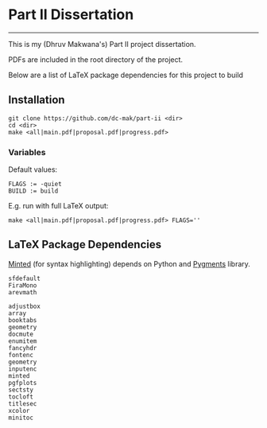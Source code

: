 # Part II Dissertation
---

This is my (Dhruv Makwana's) Part II project dissertation.

PDFs are included in the root directory of the project.

Below are a list of LaTeX package dependencies for this project to build

## Installation
  
    git clone https://github.com/dc-mak/part-ii <dir>
    cd <dir>
    make <all|main.pdf|proposal.pdf|progress.pdf>

### Variables

Default values:

    FLAGS := -quiet
    BUILD := build 

E.g. run with full LaTeX output:

    make <all|main.pdf|proposal.pdf|progress.pdf> FLAGS=''

## LaTeX Package Dependencies

[Minted](https://github.com/gpoore/minted) (for syntax highlighting) depends on
Python and [Pygments](http://pygments.org/download/) library.

    sfdefault
    FiraMono
    arevmath

    adjustbox
    array
    booktabs
    geometry
    docmute
    enumitem
    fancyhdr
    fontenc
    geometry
    inputenc
    minted
    pgfplots
    sectsty
    tocloft
    titlesec
    xcolor
    minitoc
